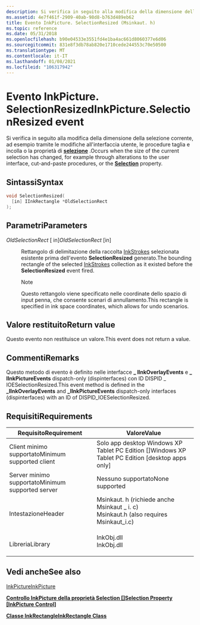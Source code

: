 ```yaml
---
description: Si verifica in seguito alla modifica della dimensione della selezione corrente, ad esempio tramite le modifiche all'interfaccia utente, le procedure taglia e incolla o la proprietà di selezione.
ms.assetid: 4e7f461f-2909-40ab-98d8-b763d489eb62
title: Evento InkPicture. SelectionResized (Msinkaut. h)
ms.topic: reference
ms.date: 05/31/2018
ms.openlocfilehash: b90e04533e3551fd4e1ba4ac661d8060377e6d06
ms.sourcegitcommit: 831e8f3db78ab820e1710cede244553c70e50500
ms.translationtype: MT
ms.contentlocale: it-IT
ms.lasthandoff: 01/08/2021
ms.locfileid: "106317942"
---
```

# <a name="inkpictureselectionresized-event"></a><span data-ttu-id="47932-103">Evento InkPicture. SelectionResized</span><span class="sxs-lookup"><span data-stu-id="47932-103">InkPicture.SelectionResized event</span></span>

<span data-ttu-id="47932-104">Si verifica in seguito alla modifica della dimensione della selezione corrente, ad esempio tramite le modifiche all'interfaccia utente, le procedure taglia e incolla o la proprietà di [**selezione**](/windows/desktop/api/msinkaut/nf-msinkaut-iinkpicture-get_selection) .</span><span class="sxs-lookup"><span data-stu-id="47932-104">Occurs when the size of the current selection has changed, for example through alterations to the user interface, cut-and-paste procedures, or the [**Selection**](/windows/desktop/api/msinkaut/nf-msinkaut-iinkpicture-get_selection) property.</span></span>

## <a name="syntax"></a><span data-ttu-id="47932-105">Sintassi</span><span class="sxs-lookup"><span data-stu-id="47932-105">Syntax</span></span>


```C++
void SelectionResized(
  [in] IInkRectangle *OldSelectionRect
);
```



## <a name="parameters"></a><span data-ttu-id="47932-106">Parametri</span><span class="sxs-lookup"><span data-stu-id="47932-106">Parameters</span></span>

<dl> <dt>

<span data-ttu-id="47932-107">*OldSelectionRect* \[ in\]</span><span class="sxs-lookup"><span data-stu-id="47932-107">*OldSelectionRect* \[in\]</span></span>
</dt> <dd>

<span data-ttu-id="47932-108">Rettangolo di delimitazione della raccolta [InkStrokes](/previous-versions/windows/desktop/legacy/ms703293(v=vs.85)) selezionata esistente prima dell'evento **SelectionResized** generato.</span><span class="sxs-lookup"><span data-stu-id="47932-108">The bounding rectangle of the selected [InkStrokes](/previous-versions/windows/desktop/legacy/ms703293(v=vs.85)) collection as it existed before the **SelectionResized** event fired.</span></span>

> [!Note]  
> <span data-ttu-id="47932-109">Questo rettangolo viene specificato nelle coordinate dello spazio di input penna, che consente scenari di annullamento.</span><span class="sxs-lookup"><span data-stu-id="47932-109">This rectangle is specified in ink space coordinates, which allows for undo scenarios.</span></span>

 

</dd> </dl>

## <a name="return-value"></a><span data-ttu-id="47932-110">Valore restituito</span><span class="sxs-lookup"><span data-stu-id="47932-110">Return value</span></span>

<span data-ttu-id="47932-111">Questo evento non restituisce un valore.</span><span class="sxs-lookup"><span data-stu-id="47932-111">This event does not return a value.</span></span>

## <a name="remarks"></a><span data-ttu-id="47932-112">Commenti</span><span class="sxs-lookup"><span data-stu-id="47932-112">Remarks</span></span>

<span data-ttu-id="47932-113">Questo metodo di evento è definito nelle interfacce **\_ IInkOverlayEvents** e **\_ IInkPictureEvents** dispatch-only (dispinterfaces) con ID DISPID \_ IOESelectionResized.</span><span class="sxs-lookup"><span data-stu-id="47932-113">This event method is defined in the **\_IInkOverlayEvents** and **\_IInkPictureEvents** dispatch-only interfaces (dispinterfaces) with an ID of DISPID\_IOESelectionResized.</span></span>

## <a name="requirements"></a><span data-ttu-id="47932-114">Requisiti</span><span class="sxs-lookup"><span data-stu-id="47932-114">Requirements</span></span>



| <span data-ttu-id="47932-115">Requisito</span><span class="sxs-lookup"><span data-stu-id="47932-115">Requirement</span></span> | <span data-ttu-id="47932-116">Valore</span><span class="sxs-lookup"><span data-stu-id="47932-116">Value</span></span> |
|-------------------------------------|---------------------------------------------------------------------------------------------------------------------|
| <span data-ttu-id="47932-117">Client minimo supportato</span><span class="sxs-lookup"><span data-stu-id="47932-117">Minimum supported client</span></span><br/> | <span data-ttu-id="47932-118">Solo app desktop Windows XP Tablet PC Edition \[\]</span><span class="sxs-lookup"><span data-stu-id="47932-118">Windows XP Tablet PC Edition \[desktop apps only\]</span></span><br/>                                                       |
| <span data-ttu-id="47932-119">Server minimo supportato</span><span class="sxs-lookup"><span data-stu-id="47932-119">Minimum supported server</span></span><br/> | <span data-ttu-id="47932-120">Nessuno supportato</span><span class="sxs-lookup"><span data-stu-id="47932-120">None supported</span></span><br/>                                                                                           |
| <span data-ttu-id="47932-121">Intestazione</span><span class="sxs-lookup"><span data-stu-id="47932-121">Header</span></span><br/>                   | <dl> <span data-ttu-id="47932-122"><dt>Msinkaut. h (richiede anche Msinkaut \_ i. c)</dt></span><span class="sxs-lookup"><span data-stu-id="47932-122"><dt>Msinkaut.h (also requires Msinkaut\_i.c)</dt></span></span> </dl> |
| <span data-ttu-id="47932-123">Libreria</span><span class="sxs-lookup"><span data-stu-id="47932-123">Library</span></span><br/>                  | <dl> <span data-ttu-id="47932-124"><dt>InkObj.dll</dt></span><span class="sxs-lookup"><span data-stu-id="47932-124"><dt>InkObj.dll</dt></span></span> </dl>                               |



## <a name="see-also"></a><span data-ttu-id="47932-125">Vedi anche</span><span class="sxs-lookup"><span data-stu-id="47932-125">See also</span></span>

<dl> <dt>

[<span data-ttu-id="47932-126">InkPicture</span><span class="sxs-lookup"><span data-stu-id="47932-126">InkPicture</span></span>](inkpicture-control-reference.md)
</dt> <dt>

<span data-ttu-id="47932-127">[**Controllo InkPicture della proprietà Selection \[\]**](/windows/desktop/api/msinkaut/nf-msinkaut-iinkpicture-get_selection)</span><span class="sxs-lookup"><span data-stu-id="47932-127">[**Selection Property \[InkPicture Control\]**](/windows/desktop/api/msinkaut/nf-msinkaut-iinkpicture-get_selection)</span></span>
</dt> <dt>

[<span data-ttu-id="47932-128">**Classe InkRectangle**</span><span class="sxs-lookup"><span data-stu-id="47932-128">**InkRectangle Class**</span></span>](inkrectangle-class.md)
</dt> </dl>

 

